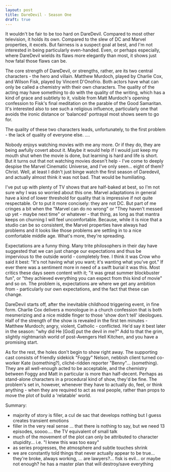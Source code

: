 ```yaml
---
layout: post
title: DareDevil - Season One
draft: true
---
```


It wouldn't be fair to be too hard on DareDevil.  Compared to most other television, it holds its own.  Compared to the slew of DC and Marvel properties, it excels.  But fairness is a suspect goal at best, and I'm not interested in being particularly even-handed.  Even, or perhaps especially, where DareDevil wields its flaws more elegantly than most, it shows just how fatal those flaws can be.

The core strength of DareDevil, or strengths, rather, are its two central characters - the hero and villain.  Matthew Murdoch, played by Charlie Cox, and Wilson Fisk, played by Vincent D'Onofrio.  Both actors have what can only be called a chemistry with their own characters.  The quality of the acting may have something to do with the quality of the writing, which has a kind of grace and subtlety to it, visible from Matt Murdoch's opening confession to Fisk's final meditation on the parable of the Good Samaritan.  It's interested also to see such a religious influence, particularly one that avoids the ironic distance or 'balanced' portrayal most shows seem to go for.

The quality of these two characters leads, unfortunately, to the first problem - the lack of quality of everyone else.  .... 

Nobody enjoys watching movies with me any more.  Or if they do, they are being awfully covert about it.  Maybe it would help if I would just keep my mouth shut when the movie is done, but learning is hard and life is short.  But it turns out that not watching movies doesn't help - I've come to deeply despise the Marvel Cinematic Universe, and I've only seen... eight of them?  Christ.  Well, at least I didn't just binge watch the first season of Daredevil, and actually almost think it was not bad.  That would be humiliating.

I've put up with plenty of TV shows that are half-baked at best, so I'm not sure why I was so worried about this one.  Marvel adaptations in general have a kind of lower threshold for quality that is impressive if not quite respectable.  Or to put it more concisely: they are not DC.  But part of me cringes a bit when the "Marvel can do no wrong" or "They haven't messed up yet - maybe next time" or whatever - that thing, as long as that mantra keeps on churning I will feel uncomfortable.  Because, while it is nice that a studio can be so consistent, the Marvel properties have always had problems and it looks like those problems are settling in to a nice comfortable middle age.  What's more, they're spreading.

Expectations are a funny thing.  Many trite philosophers in their day have suggested that we can just change our expectations and thus be impervious to the outside world - completely free.  I think it was Crow who said it best: "It's not having what you want; it's wanting what you've got."  If ever there was a sentiment more in need of a swift burial it was this.  Most critics these days seem content with it; "it was great summer blockbuster fun", or "they achieved everything you can expect from this kind of movie" and so on.  The problem is, expectations are where we get any ambition from - particularly our own expectations, and the fact that these can change.

DareDevil starts off, after the inevitable childhood triggering event, in fine form.  Charlie Cox delivers a monologue in a church confession that is both mesmerizing and a nice middle finger to those 'show don't tell' ideologues.  Half of the strength of the show is revealed in the first ten minutes - Matthew Murdoch; angry, violent, Catholic - conflicted.  He'd say it best later in the season: "why did He [God] put the devil in me?"  Add to that the grim, slightly nightmarish world of post-Avengers Hell Kitchen, and you have a promising start.

As for the rest, the holes don't begin to show right away.  The supporting cast consists of friendly sidekick "Foggy" Nelson, nebbish client turned co-worker Kate (something?), cliché-ridden reporter "Benny"... (something).  They are all well-enough acted to be acceptable, and the chemistry between Foggy and Matt in particular is more than half-decent.  Perhaps as stand-alone characters in a procedural kind of show, they'd be fine.  The problem's set in, however, whenever they have to actually do, feel, or think anything - when they are required to act as real people, rather than props to move the plot of build a 'relatable' world.

Summary:
 - majority of story is filler, a cul de sac that develops nothing but I guess creates transient emotions
 - filler in the very real sense ... that there is nothing to say, but we need 13 episodes, soooo.... the TV equivalent of small talk
 - much of the movement of the plot can only be attributed to character stupidity... i.e. "I knew this was too easy"
 - as series progresses, the atmosphere and subtle touches shrink
 - we are constantly told things that never actually appear to be true... they're broke, always working, ... are lawyers?... fisk is evil... or maybe not enough? he has a master plan that will destroy/save everything